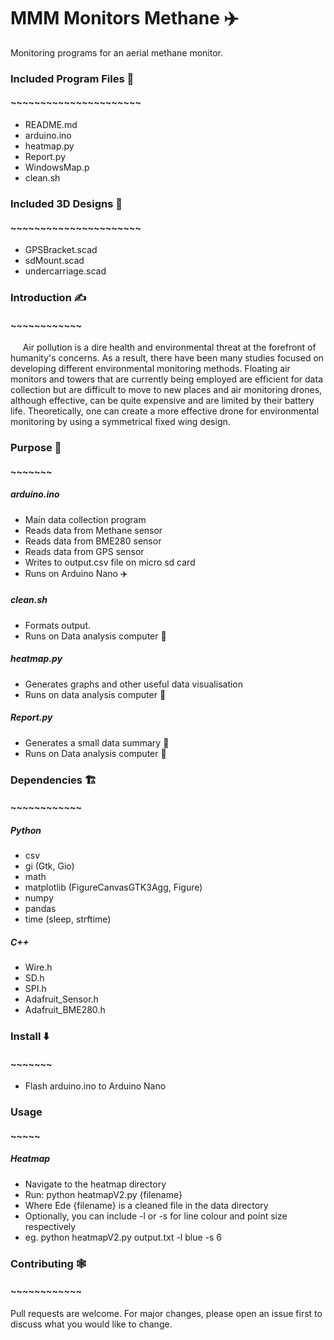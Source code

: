 # MMM Monitors Methane ✈️
Monitoring programs for an aerial methane monitor.  

### Included Program Files 🎪  
#### ~~~~~~~~~~~~~~~~~~~~~~  
* README.md  
* arduino.ino
* heatmap.py  
* Report.py    
* WindowsMap.p    
* clean.sh  

### Included 3D Designs 🗼  
#### ~~~~~~~~~~~~~~~~~~~~~~  
* GPSBracket.scad
* sdMount.scad
* undercarriage.scad


### Introduction ✍️
#### ~~~~~~~~~~~~

&nbsp;&nbsp;&nbsp;&nbsp; Air pollution is a dire health and
environmental threat at the forefront of humanity's concerns. As a result, there
 have been many studies focused on developing different environmental monitoring
  methods. Floating air monitors and towers that are currently being employed
  are efficient for data collection but are difficult to move to new places and
   air monitoring drones, although effective, can be quite expensive and are
   limited by their battery life. Theoretically, one can create a more effective
    drone for environmental monitoring by using a symmetrical fixed wing design.

### Purpose 🥅
#### ~~~~~~~
##### arduino.ino
* Main data collection program
* Reads data from Methane sensor     
* Reads data from BME280 sensor     
* Reads data from GPS sensor     
* Writes to output.csv file on micro sd card    
* Runs on Arduino Nano ✈️    
##### clean.sh    
* Formats output.    
* Runs on Data analysis computer 🔌    
##### heatmap.py   
* Generates graphs and other useful data visualisation    
* Runs on data analysis computer 🔌    
##### Report.py    
* Generates a small data summary 📝    
* Runs on Data analysis computer 🔌    
### Dependencies 🏗️    
#### ~~~~~~~~~~~~    
##### Python    
* csv    
* gi (Gtk, Gio)    
* math    
* matplotlib (FigureCanvasGTK3Agg, Figure)    
* numpy    
* pandas     
* time (sleep, strftime)    

##### C++
* Wire.h    
* SD.h    
* SPI.h    
* Adafruit_Sensor.h    
* Adafruit_BME280.h     

### Install ⬇️
#### ~~~~~~~
* Flash arduino.ino to Arduino Nano

### Usage
#### ~~~~~
##### Heatmap
- Navigate to the heatmap directory
- Run: python heatmapV2.py {filename}
- Where Ede {filename} is a cleaned file in the data directory
- Optionally, you can include -l or -s for line colour and point size respectively
- eg. python heatmapV2.py output.txt -l blue -s 6

### Contributing 🕸️
#### ~~~~~~~~~~~~
Pull requests are welcome. For major changes, please open an issue first to discuss what you would like to change.
